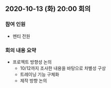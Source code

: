 ## 2020-10-13 (화) 20:00 회의
### 참여 인원
- 멘티 전원
### 회의 내용 요약
- 프로젝트 방향성 논의
  - 10/12까지 조사한 내용을 바탕으로 차별성 구상
  - 트레이닝 기능 구체화
  - 제작 방향 논의
